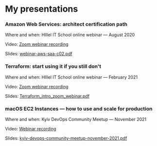 # My presentations

### Amazon Web Services: architect certification path
Where and when: HIllel IT School online webinar — August 2020

Video: [Zoom webinar recording](https://youtu.be/3vVUyJRk_TM)

Slides: [webinar-aws-saa-c02.pdf](./webinar-aws-saa-c02.pdf)

### Terraform: start using it if you still don't
Where and when: HIllel IT School online webinar — February 2021

Video: [Zoom webinar recording](https://www.youtube.com/watch?v=lC4948SizsU)

Slides: [Terraform_intro_zoom_webinar.pdf](./Terraform_intro_zoom_webinar.pdf)

### macOS EC2 Instances — how to use and scale for production
Where and when: Kyiv DevOps Community Meetup — November 2021

Video: [Webinar recording](https://youtu.be/IghhSgShKlc?t=3352)

Slides: [kyiv-devops-community-meetup-november-2021.pdf](./kyiv-devops-community-meetup-november-2021.pdf)
